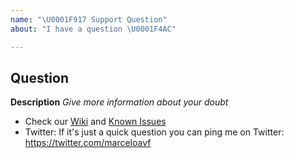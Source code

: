 ```yaml
---
name: "\U0001F917 Support Question"
about: "I have a question \U0001F4AC"

---
```


## Question

**Description**
*Give more information about your doubt*

* Check our [Wiki](https://github.com/marceloavf/github-tools-vsts/wiki) and [Known Issues](https://github.com/marceloavf/github-tools-vsts/wiki/Known-Issues)
* Twitter: If it's just a quick question you can ping me on Twitter: https://twitter.com/marceloavf

